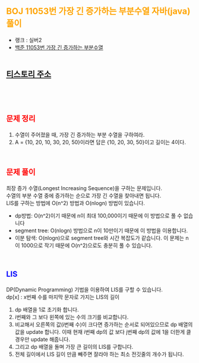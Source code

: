 # <span style="color:orange; font-size:17pt; font-weight:bold">BOJ 11053번 가장 긴 증가하는 부분수열 자바(java)  풀이</span>
- 랭크 : 실버2
- [백준 11053번 가장 긴 증가하는 부분수열](https://www.acmicpc.net/problem/11053)
<br><br>

## [티스토리 주소](https://hoho325.tistory.com/)
<br><br>

# <span style="color: red; font-size:15pt">문제 정리</span>
1. 수열이 주어졌을 때, 가장 긴 증가하는 부분 수열을 구하여라.
2. A = {10, 20, 10, 30, 20, 50}이라면 답은 {10, 20, 30, 50}이고 길이는 4이다.
<br><br>

# <span style="color: red; font-size:15pt">문제 풀이</span>
최장 증가 수열(Longest Increasing Sequence)을 구하는 문제입니다.  
수열의 부분 수열 중에 증가하는 순으로 가장 긴 수열을 찾아내면 됩니다.  
LIS를 구하는 방법에 O(n^2) 방법과 O(nlogn) 방법이 있습니다.  
- dp방법: O(n^2)이기 때문에 n이 최대 100,000이기 때문에 이 방법으로 풀 수 없습니다
- segment tree: O(nlogn) 방법으로 n이 10만이기 때문에 이 방법을 이용합니다.
- 이분 탐색: O(nlogn)으로 segment tree와 시간 복잡도가 같습니다.
이 문제는 n이 1000으로 작기 때문에 O(n^2)으로도 충분히 풀 수 있습니다.
<br><br>

# <span style="color: blue; font-size:15pt">LIS</span>
DP(Dynamic Programming) 기법을 이용하여 LIS를 구할 수 있습니다.  
dp[x] : x번째 수를 마지막 문자로 가지는 LIS의 길이
1. dp 배열을 1로 초기화 합니다.
2. i번째와 그 보다 왼쪽에 있는 수의 크기를 비교합니다.
3. 비교해서 오른쪽의 값(i번째 수)이 크다면 증가하는 순서로 되어있으므로 dp 배열의 값을 update 합니다.
    이때 현재 i번째 dp의 값 보다 j번째 dp의 값에 1을 더한게 클 경우만 update 해줍니다.
4. 그리고 dp 배열을 돌며 가장 큰 길이의 LIS를 구합니다.
5. 전체 길이에서 LIS 길이 만큼 빼주면 잘라야 하는 최소 전깃줄의 개수가 됩니다.